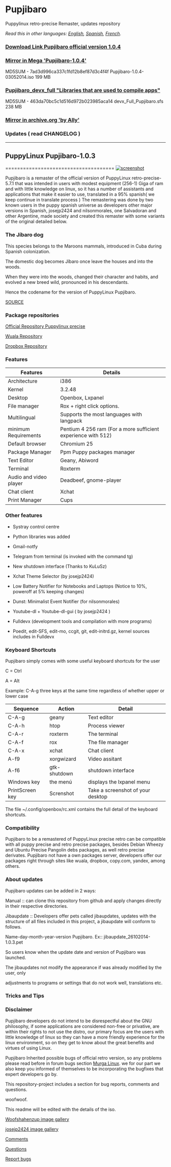 Pupjibaro
=========

Puppylinux retro-precise Remaster, updates repository

*Read this in other languages: [English](README.en.md), [Spanish](README.md), [French](README.fr.md).*

### [Download Link Pupjibaro official version 1.0.4](https://drive.google.com/file/d/0BxItoYDp0CNqVW9pY3BlcnAwaGc/edit?usp=sharing)

### [Mirror in Mega 'Pupjibaro-1.0.4'](https://mega.co.nz/#!AxVSlCJJ!3tOyIQcmC1j7z29zWT0pBlCk1MoGtr-FYpBtgW22LNA)

MD5SUM - 7ad3d996ca337c1fd12b8ef87d3c4f4f   Pupjibaro-1.0.4-03052014.iso   199 MB

###  [Pupjibaro_devx_full "Libraries that are used to compile apps"](https://www.dropbox.com/s/2nd7dp55mkb87by/devx_Full_Pupjibaro.sfs)

MD5SUM - 463da70bc5c1d516d972b023985aca14   devx_Full_Pupjibaro.sfs   238 MB

### [Mirror in archive.org 'by Ally'](https://archive.org/details/Puppy_Linux_Pubjibaro)

### Updates ( read CHANGELOG )
------------------------------------ 

## PuppyLinux Pupjibaro-1.0.3 
=====================================
[![screenshot](http://s25.postimg.org/ty05h6nin/pupjibaro.gif)](http://s25.postimg.org/ty05h6nin/pupjibaro.gif)

Pupjibaro is a remaster of the official version of PuppyLinux retro-precise-5.7.1 
that was intended in users with modest equipment (256-1) Giga of ram and with little knowledge 
on linux, so it has a number of assistants and applications that make it 
easier to use, translated in a 95% spanish( we keep continue in translate process ) 
The remastering was done by two known users in the puppy spanish universe as developers
other major versions in Spanish, josejp2424 and nilsonmorales, one Salvadoran and other 
Argentine, made society and created this remaster with some 
variants of the original detailed below.

### The Jíbaro dog

This species belongs to the Maroons mammals, introduced in Cuba during 
Spanish colonization. 

The domestic dog becomes Jíbaro once 
leave the houses and into the woods.

When they were into the woods, changed their character and habits, and evolved 
a new breed wild, pronounced in his descendants.

Hence the codename for the version of PuppyLinux Pupjibaro.

[SOURCE](http://www.ecured.cu/index.php/Perro_jíbaro)

### Package repositories

[Official Repository Puppylinux precise](http://distro.ibiblio.org/puppylinux/pet_packages-precise/)

[Wuala Repository](https://www.wuala.com/josejp2424/puppy-es/programas)

[Dropbox Repository](https://www.dropbox.com/sh/7cpbzfboqw8x167/qD9vt3Urzl)

### Features 
| Features | Details |
| -------------- | ------- |
| Architecture | i386 |
| Kernel | 3.2.48 |
| Desktop | Openbox, Lxpanel |
| File manager | Rox + right click options. |
| Multilingual | Supports the most languages with langpack|
| minimum Requirements | Pentium 4 256 ram (For a more sufficient experience with 512) |
| Default browser | Chromium 25 |
| Package Manager | Ppm Puppy packages manager |
| Text Editor | Geany, Abiword |
| Terminal | Roxterm |
| Audio and video player | Deadbeef, gnome-player |
| Chat client | Xchat |
| Print Manager | Cups |

### Other features

- Systray control centre

- Python libraries was added

- Gmail-notfy

- Telegram from terminal (is invoked with the command tg)

- New shutdown interface (Thanks to KuLuSz)

- Xchat Theme Selector (by josejp2424)

- Low Battery Notifier for Notebooks and Laptops (Notice to 10%, poweroff at 5% keeping changes)

- Dunst: Minimalist Event Notifier (for nilsonmorales)

- Youtube-dl + Youtube-dl-gui ( by josejp2424 )

- Fulldevx (development tools and compilation with more programs)

- Poedit, edit-SFS, edit-mo, ccgit, git, edit-initrd.gz, kernel sources includes
in Fulldevx

### Keyboard Shortcuts

Pupjibaro simply comes with some useful keyboard shortcuts for the user

C = Ctrl

A = Alt

Example: C-A-g    three keys at the same time regardless of whether upper or lower case

| Sequence | Action | Detail |
| --------- | ------ | ------- |
| C-A-g | geany | Text editor |  
| C-A-h | htop | Process viewer | 
| C-A-r | roxterm | The terminal |  
| C-A-f | rox | The file manager | 
| C-A-x | xchat | Chat client |
| A-f9 | xorgwizard | Video assitant |
| A-f6 | gtk-shutdown | shutdown interface | 
| Windows key | the menú | displays the lxpanel menu|
| PrintScreen key | Screnshot | Take a screenshot of your desktop |

The file ~/.config/openbox/rc.xml contains the full detail of the keyboard shortcuts. 

### Compatibility

Pupjibaro to be a remastered of PuppyLinux precise retro can be compatible with all
puppy precise and retro precise packages, besides Debian Wheezy and Ubuntu Precise
Pangolin debs packages, as well retro precise derivates.
Pupjibaro not have a own packages server, developers offer our packages 
right through sites like wuala, dropbox, copy.com, yandex, among others.

### About updates

Pupjibaro updates can be added in 2 ways:

Manual :: can clone this repository from github and apply changes directly in their 
respective directories.

Jibaupdate :: Developers offer pets called jibaupdates, updates with the
structure of all files included in this project, a jibaupdate will conform to 
follows.

Name-day-month-year-version Pupjibaro.   Ex:: jibaupdate_26102014-1.0.3.pet 

So users know when the update date and version of Pupjibaro was launched. 

The jibaupdates not modify the appearance if was already modified by the user, only 

adjustments to programs or settings that do not work well, translations etc.

### Tricks and Tips



### Disclaimer

Pupjibaro developers do not intend to be disrespectful about the GNU philosophy, if some applications
are considered non-free or privative, are within their rights to not use the distro, our primary focus are the
users with little knowledge of linux so they can have a more friendly experience for the linux environment,
so on they get to know about the great benefits and virtues of using Linux.

Pupjibaro Inherited possible bugs of official retro version, so any problems please read before in 
forum bugs section [Murga Linux](http://www.murga-linux.com/puppy/viewtopic.php?t=87712). we for our part we also keep you informed of 
themselves to be incorporating the bugfixes that expert developers go by.

This repository-project includes a section for bug reports, comments and questions. 

woofwoof.

This readme will be edited with the details of the iso.

[Woofshahenzup image gallery](http://postimg.org/gallery/b4ohylc4/)

[josejp2424 image gallery]()

[Comments](https://github.com/Woofshahenzup/Pupjibaro/issues?labels=Reportar+bugs%2CPreguntas%2CComentarios&page=1&state=open)

[Questions](https://github.com/Woofshahenzup/Pupjibaro/issues?labels=Reportar+bugs%2CComentarios%2CPreguntas&page=1&state=open)

[Report bugs](https://github.com/Woofshahenzup/Pupjibaro/issues?labels=Preguntas%2CComentarios&page=1&state=open)

